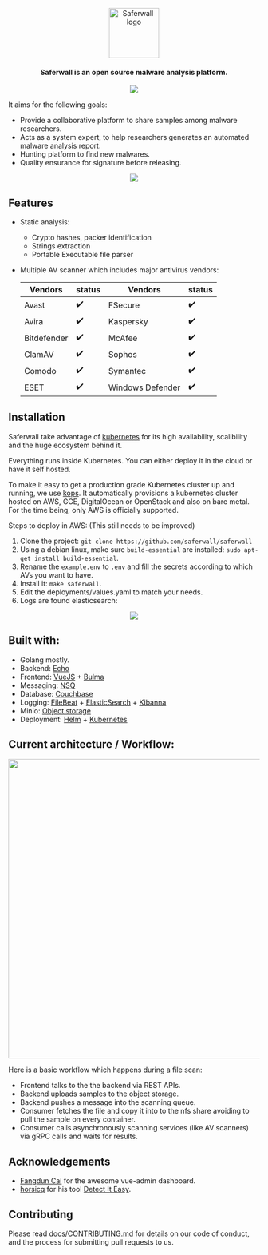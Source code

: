 <p align="center"><a href="https://saferwall.com" target="_blank" rel="noopener noreferrer"><img width="100" src="https://i.imgur.com/zjCOKPo.png" alt="Saferwall logo"></a></p>
<h4 align="center">Saferwall is an open source malware analysis platform</a>.</h4>

<p align="center"> 
  <a href="https://gitter.im/saferwall/community"><img src="https://img.shields.io/gitter/room/saferwall/community?style=flat-square"></a>
</p>

It aims for the following goals:
- Provide a collaborative platform to share samples among malware researchers.
- Acts as a system expert, to help researchers generates an automated malware analysis report.
- Hunting platform to find new malwares.
- Quality ensurance for signature before releasing.

<p align="center"><img src="https://i.imgur.com/lYv1B4S.png" width="auto" height="auto"></p>

## Features

- Static analysis:
    - Crypto hashes, packer identification
    - Strings extraction
    - Portable Executable file parser
- Multiple AV scanner which includes major antivirus vendors:

    Vendors | status | Vendors | status
    --- | --- | --- | ---
    Avast | :heavy_check_mark: | FSecure | :heavy_check_mark: 
    Avira | :heavy_check_mark: | Kaspersky | :heavy_check_mark: 
    Bitdefender | :heavy_check_mark: | McAfee | :heavy_check_mark: 
    ClamAV | :heavy_check_mark: | Sophos | :heavy_check_mark: 
    Comodo | :heavy_check_mark: | Symantec | :heavy_check_mark: 
    ESET | :heavy_check_mark: | Windows Defender | :heavy_check_mark: 

## Installation

Saferwall take advantage of [kubernetes](https://kubernetes.io/) for its high availability, scalibility and the huge ecosystem behind it. 

Everything runs inside Kubernetes. You can either deploy it in the cloud or have it self hosted.

 To make it easy to get a production grade Kubernetes cluster up and running, we use [kops](https://github.com/kubernetes/kops). It automatically provisions a kubernetes cluster hosted on AWS, GCE, DigitalOcean or OpenStack and also on bare metal. For the time being, only AWS is officially supported.

Steps to deploy in AWS:
(This still needs to be improved)
1. Clone the project: `git clone https://github.com/saferwall/saferwall`
2. Using a debian linux, make sure `build-essential` are installed: `sudo apt-get install build-essential`.
3. Rename the `example.env` to `.env` and fill the secrets according to which AVs you want to have.
4. Install it: `make saferwall`.
5. Edit the deployments/values.yaml to match your needs.
6. Logs are found elasticsearch:
<p align="center"><img src="https://i.imgur.com/6TnK2jR.png" width="auto" height="auto"></p>

## Built with:

- Golang mostly.
- Backend: [Echo](https://echo.labstack.com/)
- Frontend: [VueJS](https://vuejs.org/) + [Bulma](https://bulma.io/)
- Messaging: [NSQ](https://nsq.io/)
- Database: [Couchbase](https://www.couchbase.com/)
- Logging: [FileBeat](https://www.elastic.co/beats/filebeat) + [ElasticSearch](https://www.elastic.co/) + [Kibanna](https://www.elastic.co/)
- Minio: [Object storage](https://min.io/)
- Deployment: [Helm](https://helm.sh/) + [Kubernetes](https://kubernetes.io/)

## Current architecture / Workflow:

<p align="center"><img src="https://i.imgur.com/W0qXb5y.png" width="600px" height="auto"></p>

Here is a basic workflow which happens during a file scan:
- Frontend talks to the the backend via REST APIs.
- Backend uploads samples to the object storage.
- Backend pushes a message into the scanning queue.
- Consumer fetches the file and copy it into to the nfs share avoiding to pull the sample on every container.
- Consumer calls asynchronously scanning services (like AV scanners) via gRPC calls and waits for results.

## Acknowledgements

- [Fangdun Cai](https://github.com/fundon) for the awesome vue-admin dashboard.
- [horsicq](https://github.com/horsicq) for his tool [Detect It Easy](https://github.com/horsicq/Detect-It-Easy).

## Contributing

Please read [docs/CONTRIBUTING.md](docs/CONTRIBUTING.md) for details on our code of conduct, and the process for submitting pull requests to us.

